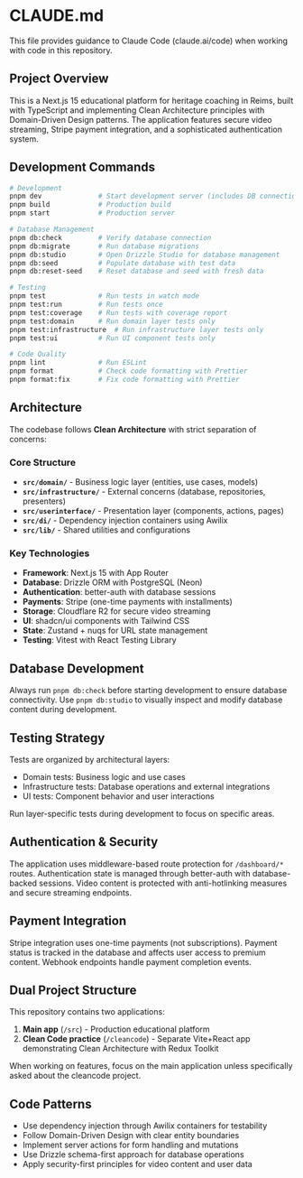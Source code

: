 # CLAUDE.md

This file provides guidance to Claude Code (claude.ai/code) when working with code in this repository.

## Project Overview

This is a Next.js 15 educational platform for heritage coaching in Reims, built with TypeScript and implementing Clean Architecture principles with Domain-Driven Design patterns. The application features secure video streaming, Stripe payment integration, and a sophisticated authentication system.

## Development Commands

```bash
# Development
pnpm dev              # Start development server (includes DB connection check)
pnpm build            # Production build
pnpm start            # Production server

# Database Management
pnpm db:check         # Verify database connection
pnpm db:migrate       # Run database migrations
pnpm db:studio        # Open Drizzle Studio for database management
pnpm db:seed          # Populate database with test data
pnpm db:reset-seed    # Reset database and seed with fresh data

# Testing
pnpm test             # Run tests in watch mode
pnpm test:run         # Run tests once
pnpm test:coverage    # Run tests with coverage report
pnpm test:domain      # Run domain layer tests only
pnpm test:infrastructure  # Run infrastructure layer tests only
pnpm test:ui          # Run UI component tests only

# Code Quality
pnpm lint             # Run ESLint
pnpm format           # Check code formatting with Prettier
pnpm format:fix       # Fix code formatting with Prettier
```

## Architecture

The codebase follows **Clean Architecture** with strict separation of concerns:

### Core Structure
- **`src/domain/`** - Business logic layer (entities, use cases, models)
- **`src/infrastructure/`** - External concerns (database, repositories, presenters)
- **`src/userinterface/`** - Presentation layer (components, actions, pages)
- **`src/di/`** - Dependency injection containers using Awilix
- **`src/lib/`** - Shared utilities and configurations

### Key Technologies
- **Framework**: Next.js 15 with App Router
- **Database**: Drizzle ORM with PostgreSQL (Neon)
- **Authentication**: better-auth with database sessions
- **Payments**: Stripe (one-time payments with installments)
- **Storage**: Cloudflare R2 for secure video streaming
- **UI**: shadcn/ui components with Tailwind CSS
- **State**: Zustand + nuqs for URL state management
- **Testing**: Vitest with React Testing Library

## Database Development

Always run `pnpm db:check` before starting development to ensure database connectivity. Use `pnpm db:studio` to visually inspect and modify database content during development.

## Testing Strategy

Tests are organized by architectural layers:
- Domain tests: Business logic and use cases
- Infrastructure tests: Database operations and external integrations
- UI tests: Component behavior and user interactions

Run layer-specific tests during development to focus on specific areas.

## Authentication & Security

The application uses middleware-based route protection for `/dashboard/*` routes. Authentication state is managed through better-auth with database-backed sessions. Video content is protected with anti-hotlinking measures and secure streaming endpoints.

## Payment Integration

Stripe integration uses one-time payments (not subscriptions). Payment status is tracked in the database and affects user access to premium content. Webhook endpoints handle payment completion events.

## Dual Project Structure

This repository contains two applications:
1. **Main app** (`/src`) - Production educational platform
2. **Clean Code practice** (`/cleancode`) - Separate Vite+React app demonstrating Clean Architecture with Redux Toolkit

When working on features, focus on the main application unless specifically asked about the cleancode project.

## Code Patterns

- Use dependency injection through Awilix containers for testability
- Follow Domain-Driven Design with clear entity boundaries
- Implement server actions for form handling and mutations
- Use Drizzle schema-first approach for database operations
- Apply security-first principles for video content and user data